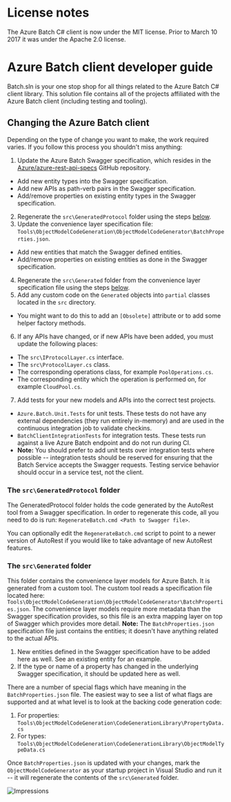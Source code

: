 # License notes
The Azure Batch C# client is now under the MIT license. Prior to March 10 2017 it was under the Apache 2.0 license.

# Azure Batch client developer guide
Batch.sln is your one stop shop for all things related to the Azure Batch C# client library. This solution file contains all of the projects affiliated with the Azure Batch client (including testing and tooling).

## Changing the Azure Batch client
Depending on the type of change you want to make, the work required varies. If you follow this process you shouldn't miss anything:

1. Update the Azure Batch Swagger specification, which resides in the [Azure/azure-rest-api-specs](https://github.com/Azure/azure-rest-api-specs) GitHub repository.
  * Add new entity types into the Swagger specification.
  * Add new APIs as path-verb pairs in the Swagger specification.
  * Add/remove properties on existing entity types in the Swagger specification.
2. Regenerate the `src\GeneratedProtocol` folder using the steps [below](#the-srcgeneratedprotocol-folder).
3. Update the convenience layer specification file: `Tools\ObjectModelCodeGeneration\ObjectModelCodeGenerator\BatchProperties.json`.
  * Add new entities that match the Swagger defined entities.
  * Add/remove properties on existing entities as done in the Swagger specification.
4. Regenerate the `src\Generated` folder from the convenience layer specification file using the steps [below](#the-srcgenerated-folder).
5. Add any custom code on the `Generated` objects into `partial` classes located in the `src` directory.
  * You might want to do this to add an `[Obsolete]` attribute or to add some helper factory methods.
6. If any APIs have changed, or if new APIs have been added, you must update the following places:
  * The `src\IProtocolLayer.cs` interface.
  * The `src\ProtocolLayer.cs` class.  
  * The corresponding operations class, for example `PoolOperations.cs`.
  * The corresponding entity which the operation is performed on, for example `CloudPool.cs`. 
7. Add tests for your new models and APIs into the correct test projects.
  * `Azure.Batch.Unit.Tests` for unit tests. These tests do not have any external dependencies (they run entirely in-memory) and are used in the continuous integration job to validate checkins. 
  * `BatchClientIntegrationTests` for integration tests. These tests run against a live Azure Batch endpoint and do not run during CI.
  * **Note:** You should prefer to add unit tests over integration tests where possible -- integration tests should be reserved for ensuring that the Batch Service accepts the Swagger requests. Testing service behavior should occur in a service test, not the client.

### The `src\GeneratedProtocol` folder
The GeneratedProtocol folder holds the code generated by the AutoRest tool from a Swagger specification. In order to regenerate this code, all you need to do is run: `RegenerateBatch.cmd <Path to Swagger file>`.

You can optionally edit the `RegenerateBatch.cmd` script to point to a newer version of AutoRest if you would like to take advantage of new AutoRest features.

### The `src\Generated` folder
This folder contains the convenience layer models for Azure Batch. It is generated from a custom tool. The custom tool reads a specification file located here: `Tools\ObjectModelCodeGeneration\ObjectModelCodeGenerator\BatchProperties.json`. The convenience layer models require more metadata than the Swagger specification provides, so this file is an extra mapping layer on top of Swagger which provides more detail. **Note:** The `BatchProperties.json` specification file just contains the entities; it doesn't have anything related to the actual APIs. 

1. New entities defined in the Swagger specification have to be added here as well. See an existing entity for an example.
2. If the type or name of a property has changed in the underlying Swagger specification, it should be updated here as well.

There are a number of special flags which have meaning in the `BatchProperties.json` file. The easiest way to see a list of what flags are supported and at what level is to look at the backing code generation code:

1. For properties: `Tools\ObjectModelCodeGeneration\CodeGenerationLibrary\PropertyData.cs` 
2. For types: `Tools\ObjectModelCodeGeneration\CodeGenerationLibrary\ObjectModelTypeData.cs`
 
Once `BatchProperties.json` is updated with your changes, mark the `ObjectModelCodeGenerator` as your startup project in Visual Studio and run it -- it will regenerate the contents of the `src\Generated` folder.



![Impressions](https://azure-sdk-impressions.azurewebsites.net/api/impressions/azure-sdk-for-net%2Fsdk%2Fbatch%2FMicrosoft.Azure.Batch%2FREADME.png)
